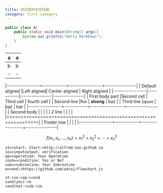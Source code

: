 ```yaml
---
title: 测试我的中文标题
category: first-category
---
```


```java
public class A{
	public static void main(String[] args){
		System.out.println("Hello MarkDown");
	}
}
```
|a|a|
|-|-|
|b|b|
|-|-|


|-----------------+------------+-----------------+----------------|
| Default aligned |Left aligned| Center aligned  | Right aligned  |
|-----------------|:-----------|:---------------:|---------------:|
| First body part |Second cell | Third cell      | fourth cell    |
| Second line     |foo         | **strong**      | baz            |
| Third line      |quux        | baz             | bar            |
|-----------------+------------+-----------------+----------------|
| Second body     |            |                 |                |
| 2 line          |            |                 |                |
|=================+============+=================+================|
| Footer row      |            |                 |                |
|-----------------+------------+-----------------+----------------|

$$f(x_1,x_x,\ldots,x_n) = x_1^2 + x_2^2 + \cdots + x_n^2 $$

```flow
st=>start: Start:>http://alfred-sun.github.io
io=>inputoutput: verification
op=>operation: Your Operation
cond=>condition: Yes or No?
sub=>subroutine: Your Subroutine
e=>end:>https://github.com/adrai/flowchart.js

st->io->op->cond
cond(yes)->e
cond(no)->sub->io
```